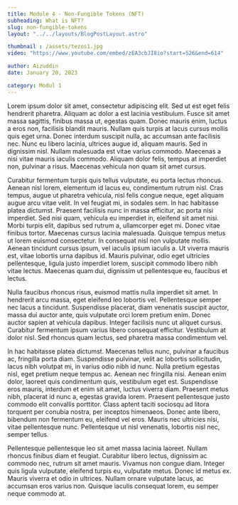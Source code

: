 ```yaml
---
title: Module 4 - Non-Fungible Tokens (NFT)
subheading: What is NFT?
slug: non-fungible-tokens
layout: "../../layouts/BlogPostLayout.astro"

thumbnail : /assets/tezos1.jpg
video: "https://www.youtube.com/embed/zEA3cbJI8io?start=526&end=614"

author: Aizuddin
date: January 20, 2023

category: Modul 1
---
```



Lorem ipsum dolor sit amet, consectetur adipiscing elit. Sed ut est eget felis hendrerit pharetra. Aliquam ac dolor a est lacinia vestibulum. Fusce sit amet massa sagittis, finibus massa ut, egestas quam. Donec mauris enim, luctus a eros non, facilisis blandit mauris. Nullam quis turpis at lacus cursus mollis quis eget urna. Donec interdum suscipit nulla, ac accumsan ante facilisis nec. Nunc eu libero lacinia, ultrices augue id, aliquam mauris. Sed in dignissim nisl. Nullam malesuada est vitae varius commodo. Maecenas a nisi vitae mauris iaculis commodo. Aliquam dolor felis, tempus at imperdiet non, pulvinar a risus. Maecenas vehicula non quam sit amet cursus.

Curabitur fermentum turpis quis tellus vulputate, eu porta lectus rhoncus. Aenean nisl lorem, elementum id lacus eu, condimentum rutrum nisl. Cras tempus, augue ut pharetra vehicula, nisl felis congue neque, eget aliquam augue arcu vitae velit. In vel feugiat mi, in sodales sem. In hac habitasse platea dictumst. Praesent facilisis nunc in massa efficitur, ac porta nisi imperdiet. Sed nisi quam, vehicula eu imperdiet in, eleifend sit amet nisi. Morbi turpis elit, dapibus sed rutrum a, ullamcorper eget mi. Donec vitae finibus tortor. Maecenas cursus lacinia malesuada. Quisque tempus metus ut lorem euismod consectetur. In consequat nisl non vulputate mollis. Aenean tincidunt cursus ipsum, vel iaculis ipsum iaculis a. Ut viverra mauris est, vitae lobortis urna dapibus id. Mauris pulvinar, odio eget ultricies pellentesque, ligula justo imperdiet lorem, suscipit commodo libero nibh vitae lectus. Maecenas quam dui, dignissim ut pellentesque eu, faucibus et lectus.

Nulla faucibus rhoncus risus, euismod mattis nulla imperdiet sit amet. In hendrerit arcu massa, eget eleifend leo lobortis vel. Pellentesque semper nec lacus a tincidunt. Suspendisse placerat, diam venenatis suscipit auctor, massa dui auctor ante, quis vulputate orci lorem pretium enim. Donec auctor sapien at vehicula dapibus. Integer facilisis nunc ut aliquet cursus. Curabitur fermentum ipsum varius libero consequat efficitur. Vestibulum at dolor nisl. Sed rhoncus quam lectus, sed pharetra massa condimentum vel.

In hac habitasse platea dictumst. Maecenas tellus nunc, pulvinar a faucibus ac, fringilla porta diam. Suspendisse pulvinar, velit ac lobortis sollicitudin, lacus nibh volutpat mi, in varius odio nibh id nunc. Nulla pretium egestas nisl, eget pretium neque tempus ac. Aenean nec fringilla nisi. Aenean enim dolor, laoreet quis condimentum quis, vestibulum eget est. Suspendisse eros mauris, interdum et enim sit amet, luctus viverra diam. Praesent metus nibh, placerat id nunc a, egestas gravida lorem. Praesent pellentesque justo commodo elit convallis porttitor. Class aptent taciti sociosqu ad litora torquent per conubia nostra, per inceptos himenaeos. Donec ante libero, bibendum non fermentum eu, eleifend vel eros. Mauris nec ultricies nisi, vitae pellentesque nunc. Pellentesque ut nisl venenatis, lobortis nisl nec, semper tellus.

Pellentesque pellentesque leo sit amet massa lacinia laoreet. Nullam rhoncus finibus diam et feugiat. Curabitur libero lectus, dignissim ac commodo nec, rutrum sit amet mauris. Vivamus non congue diam. Integer quis ligula vulputate, eleifend turpis eu, vulputate metus. Donec id metus ex. Mauris viverra et odio in ultrices. Nullam ornare vulputate lacus, ac accumsan eros varius non. Quisque iaculis consequat lorem, eu semper neque commodo at.
